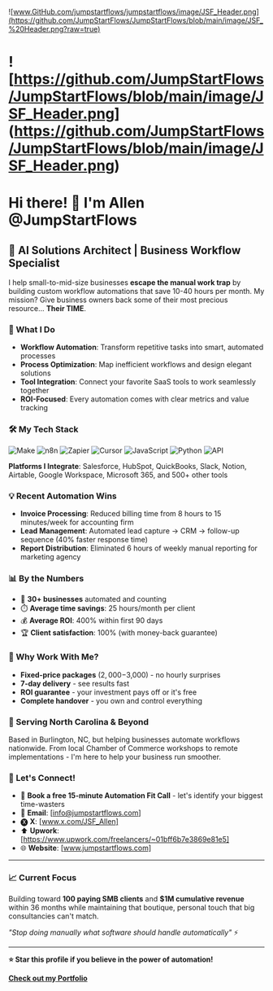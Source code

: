 ![www.GitHub.com/jumpstartflows/jumpstartflows/image/JSF_Header.png](https://github.com/JumpStartFlows/JumpStartFlows/blob/main/image/JSF_%20Header.png?raw=true)

![https://github.com/JumpStartFlows/JumpStartFlows/blob/main/image/JSF_Header.png] (https://github.com/JumpStartFlows/JumpStartFlows/blob/main/image/JSF_Header.png)
===
# Hi there! 👋 I'm Allen @JumpStartFlows

## 🚀 AI Solutions Architect | Business Workflow Specialist

I help small-to-mid-size businesses **escape the manual work trap** by building custom workflow automations that save 10-40 hours per month. My mission? Give business owners back some of their most precious resource... **Their TIME**.

### 🎯 What I Do
- **Workflow Automation**: Transform repetitive tasks into smart, automated processes
- **Process Optimization**: Map inefficient workflows and design elegant solutions  
- **Tool Integration**: Connect your favorite SaaS tools to work seamlessly together
- **ROI-Focused**: Every automation comes with clear metrics and value tracking

### 🛠️ My Tech Stack
![Make](https://img.shields.io/badge/Make-6366F1?style=flat-square&logo=integromat&logoColor=white)
![n8n](https://img.shields.io/badge/n8n-FF6D6D?style=flat-square&logo=n8n&logoColor=white)
![Zapier](https://img.shields.io/badge/Zapier-FF4A00?style=flat-square&logo=zapier&logoColor=white)
![Cursor](https://img.shields.io/badge/Cursor-000000?style=flat-square&logo=cursor&logoColor=black)
![JavaScript](https://img.shields.io/badge/JavaScript-F7DF1E?style=flat-square&logo=javascript&logoColor=black)
![Python](https://img.shields.io/badge/Python-3776AB?style=flat-square&logo=python&logoColor=white)
![API](https://img.shields.io/badge/REST_APIs-02569B?style=flat-square&logo=fastapi&logoColor=white)

**Platforms I Integrate**: Salesforce, HubSpot, QuickBooks, Slack, Notion, Airtable, Google Workspace, Microsoft 365, and 500+ other tools

### 💡 Recent Automation Wins
- **Invoice Processing**: Reduced billing time from 8 hours to 15 minutes/week for accounting firm
- **Lead Management**: Automated lead capture → CRM → follow-up sequence (40% faster response time)
- **Report Distribution**: Eliminated 6 hours of weekly manual reporting for marketing agency

### 📊 By the Numbers
- 🎯 **30+ businesses** automated and counting
- ⏱️ **Average time savings**: 25 hours/month per client
- 💰 **Average ROI**: 400% within first 90 days
- 🏆 **Client satisfaction**: 100% (with money-back guarantee)

### 🌟 Why Work With Me?
- **Fixed-price packages** ($2,000-$3,000) - no hourly surprises
- **7-day delivery** - see results fast
- **ROI guarantee** - your investment pays off or it's free
- **Complete handover** - you own and control everything

### 📍 Serving North Carolina & Beyond
Based in Burlington, NC, but helping businesses automate workflows nationwide. From local Chamber of Commerce workshops to remote implementations - I'm here to help your business run smoother.

### 🤝 Let's Connect!
- 📆 **Book a free 15-minute Automation Fit Call** - let's identify your biggest time-wasters
- 📧 **Email**: [info@jumpstartflows.com]
- 🅧 **X**: [www.x.com/JSF_Allen]
- ⬆️ **Upwork**:  [https://www.upwork.com/freelancers/~01bff6b7e3869e81e5]
- 🌐 **Website**: [www.jumpstartflows.com]

---

### 📈 Current Focus
Building toward **100 paying SMB clients** and **$1M cumulative revenue** within 36 months while maintaining that boutique, personal touch that big consultancies can't match.

*"Stop doing manually what software should handle automatically"* ⚡

---

**⭐ Star this profile if you believe in the power of automation!**

[**Check out my Portfolio**](https://jumpstartflows.github.io/Portfolio/)

<!--
**Fun fact**: Every automation I build includes a dashboard so you can track exactly how much time and money you're saving!
-->
